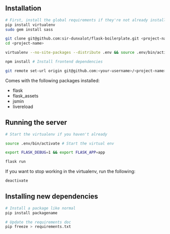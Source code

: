 ## Installation

```sh
# First, install the global requirements if they're not already installed on the machine
pip install virtualenv
sudo gem install sass

git clone git@github.com:sir-dunxalot/flask-boilerplate.git <project-name> # Clone repo
cd <project-name>

virtualenv --no-site-packages --distribute .env && source .env/bin/activate && pip install -r requirements.txt # Create the virtualenv and install dependencies

npm install # Install frontend dependencies

git remote set-url origin git@github.com:<your-username>/<project-name>.git # If you want to use Github
```

Comes with the following packages installed:

- flask
- flask_assets
- jsmin
- livereload

## Running the server

```sh
# Start the virtualenv if you haven't already

source .env/bin/activate # Start the virtual env

export FLASK_DEBUG=1 && export FLASK_APP=app

flask run
```

If you want to stop working in the virtualenv, run the following:

```sh
deactivate
```

## Installing new dependencies

```sh
# Install a package like normal
pip install packagename

# Update the requirements doc
pip freeze > requirements.txt
```
